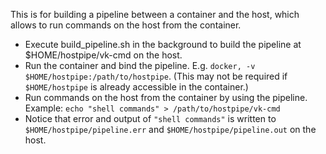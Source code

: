 This is for building a pipeline between a container and the host, which allows to run commands on the host from the container.
- Execute build_pipeline.sh in the background to build the pipeline at $HOME/hostpipe/vk-cmd on the host.
- Run the container and bind the pipeline. E.g. `docker, -v $HOME/hostpipe:/path/to/hostpipe`. (This may not be required if `$HOME/hostpipe` is already accessible in the container.)
- Run commands on the host from the container by using the pipeline. Example: `echo "shell commands" > /path/to/hostpipe/vk-cmd`
- Notice that error and output of `"shell commands"` is written to `$HOME/hostpipe/pipeline.err` and `$HOME/hostpipe/pipeline.out` on the host.